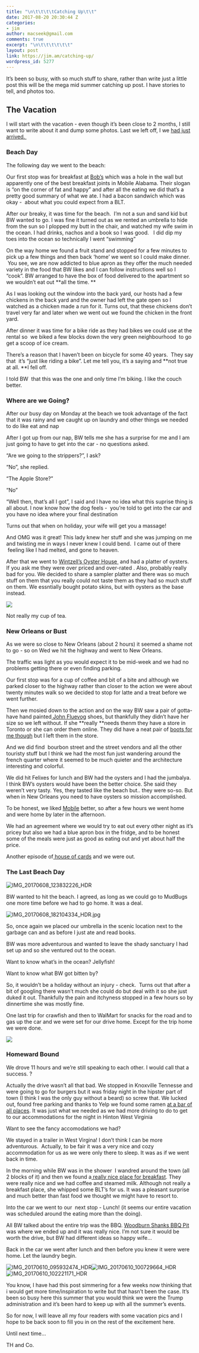 ```yaml
---
title: "\n\t\t\t\tCatching Up\t\t"
date: 2017-08-20 20:30:44 Z
categories:
- jim
author: macseek@gmail.com
comments: true
excerpt: "\n\t\t\t\t\t\t"
layout: post
link: https://jim.am/catching-up/
wordpress_id: 5277
---
```


It’s been so busy, with so much stuff to share, rather than write just a little post this will be the mega mid summer catching up post. I have stories to tell, and photos too.




## The Vacation




I will start with the vacation - even though it’s been close to 2 months, I still want to write about it and dump some photos. Last we left off, I we [had just arrived. ](https://jim.am/2017/07/03/are-you-ever-going-to-blog-again/)




### Beach Day




The following day we went to the beach:





Our first stop was for breakfast at [Bob’s](https://www.facebook.com/corneroffatandhappy/) which was a hole in the wall but apparently one of the best breakfast joints in Mobile Alabama. Their slogan is “on the corner of fat and happy” and after all the eating we did that’s a pretty good summary of what we ate. I had a bacon sandwich which was okay -  about what you could expect from a BLT.




After our breaky, it was time for the beach.  I’m not a sun and sand kid but BW wanted to go. I was fine it turned out as we rented an umbrella to hide from the sun so I plopped my butt in the chair, and watched my wife swim in the ocean. I had drinks, nachos and a book so I was good.   I did dip my toes into the ocean so technically I went “swimming”




On the way home we found a fruit stand and stopped for a few minutes to pick up a few things and then back ‘home’ we went so I could make dinner.  You see, we are now addicted to blue apron as they offer the much needed variety in the food that BW likes and I can follow instructions well so I “cook”. BW arranged to have the box of food delivered to the apartment so we wouldn’t eat out **all the time. **




As I was looking out the window into the back yard, our hosts had a few chickens in the back yard and the owner had left the gate open so I watched as a chicken made a run for it. Turns out, that these chickens don’t travel very far and later when we went out we found the chicken in the front yard.




After dinner it was time for a bike ride as they had bikes we could use at the rental so  we biked a few blocks down the very green neighbourhood  to go get a scoop of ice cream.




There’s a reason that I haven’t been on bicycle for some 40 years.  They say that  it’s “just like riding a bike”. Let me tell you, it’s a saying and **not true at all. **I fell off.




I told BW  that this was the one and only time I’m biking. I like the couch better.




### Where are we Going?




After our busy day on Monday at the beach we took advantage of the fact that it was rainy and we caught up on laundry and other things we needed to do like eat and nap




After I got up from our nap, BW tells me she has a surprise for me and I am just going to have to get into the car - no questions asked.




“Are we going to the strippers?”, I ask?




“No”, she replied.




“The Apple Store?”




“No”




“Well then, that’s all I got”, I said and I have no idea what this suprise thing is all about. I now know how the dog feels -  you’re told to get into the car and you have no idea where your final destination




Turns out that when on holiday, your wife will get you a massage!




And OMG was it great! This lady knew her stuff and she was jumping on me and twisting me in ways I never knew I could bend.  I came out of there  feeling like I had melted, and gone to heaven.




After that we went to [Wintzell’s Oyster House ](http://www.wintzellsoysterhouse.com/) and had a platter of oysters. If you ask me they were over priced and over-rated . Also, probably really bad for you. We decided to share a sampler platter and there was so much stuff on them that you really could not taste them as they had so much stuff on them. We essntially bought potato skins, but with oysters as the base instead.




![](https://lh3.googleusercontent.com/dttmluIwQZitX0rFS-7R_mxFaKunGGO2MBPAdYy5FlvAgikbaavzWps3Eq1LaVyp4TVaosHVt4iCbOoQfUb3tC6lskzPjFoClZxiQM9HsGQ_y24yopxoRsnyUXF6WG1DToCe3h0JiUrG1fQPM42wUybKxL0jyf_1Cx0u0cflqBRLSG9oYz7X4zMt5U9-kpBUitf9EC_xK1d5pUAK6OGHOZelP5pV0sjEMgzZSsWsyXWw8UO4qEUWD_fij4Y7cPyvxxd-viUZeJVxevxC47An0XBtfXl4pK8Xtl1C1VWEZ2qO9hMlU8XJfLOHuXIjDWg9IvPGYRkKkqQt_6no3yChhYTG8_FMwB6Pj5k-RKd6JzFhNVAyu0-4KYI88Zcnrz7FFUfUva-UPDbG9uDWq1zrONmJwbqX66SfmMZvlTRZp7lXrrKSgvQFrCA2yh5yHFsu1146wqmTJk4o9ohRPxzjih-CdIoJyC2obzIEGOpyfe78mZ7wrARTveIpCozecDZSlJg4Y4k-tvTJMbwjBS7lO5haJ5Kkoymjrhr0d0iII9iG9hKIiFVslxclVB0HXCjFEOIi65URv1_nsAQmnQVosvgTifybHmtwI-UZk-xlULE_VtCk6yk0j13K7w=w1142-h642-no)




Not really my cup of tea.




### New Orleans or Bust





As we were so close to New Orleans (about 2 hours) it seemed a shame not to go - so on Wed we hit the highway and went to New Orleans.




The traffic was light as you would expect it to be mid-week and we had no problems getting there or even finding parking.




Our first stop was for a cup of coffee and bit of a bite and although we parked closer to the highway rather than closer to the action we were about twenty minutes walk so we decided to stop for latte and a treat before we went further.




Then we mosied down to the action and on the way BW saw a pair of gotta-have hand painted[ John Fluevog](https://www.fluevog.com/) shoes, but thankfully they didn’t have her size so we left without. If she **really **needs thenm they have a store in Toronto or she can order them online. They did have a neat pair of [boots for me though](https://www.fluevog.com/shop/4535-derby-swirl-6-eye-black-with-white-stitch?item=20&of=33&anchor=true) but I left them in the store.




And we did find  bourbon street and the street vendors and all the other touristy stuff but I think we had the most fun just wandering around the french quarter where it seemed to be much quieter and the architecture interesting and colorful.




We did hit Felixes for lunch and BW had the oysters and I had the jumbalya. I think BW’s oysters would have been the better choice. She said they weren’t very tasty. Yes, they tasted like the beach but.. they were so-so. But when in New Orleans you need to have oysters so mission accomplished.




To be honest, we liked [Mobile](http://www.cityofmobile.org/) better, so after a few hours we went home and were home by later in the afternoon.




We had an agreement where we would try to eat out every other night as it’s pricey but also we had a blue apron box in the fridge, and to be honest some of the meals were just as good as eating out and yet about half the price.




Another episode of[ house of cards](https://en.wikipedia.org/wiki/House_of_Cards_(U.S._TV_series)) and we were out.




### The Last Beach Day


![IMG_20170608_123832226_HDR](http://jim.am/wp-content/uploads/2017/08/IMG_20170608_123832226_HDR-1.jpg)


BW wanted to hit the beach. I agreed, as long as we could go to MudBugs one more time before we had to go home. It was a deal.




![IMG_20170608_182104334_HDR.jpg](https://lh3.googleusercontent.com/-FTnmbSbMsOk/WTnoOP2KAoI/AAAAAAABDbE/pp_zbY0a4awCr3wazFkGEJXYpUaxbDrvgCHMYCw/d/IMG_20170608_182104334_HDR.jpg)




So, once again we placed our umbrella in the scenic location next to the garbage can and as before I just ate and read books.




BW was more adventurous and wanted to leave the shady sanctuary I had set up and so she ventured out to the ocean.




Want to know what’s in the ocean? Jellyfish!




Want to know what BW got bitten by?




So, it wouldn’t be a holiday without an injury - check.  Turns out that after a bit of googling there wasn’t much she could do but deal with it so she just duked it out. Thankfully the pain and itchyness stopped in a few hours so by dinnertime she was mostly fine.




One last trip for crawfish and then to WalMart for snacks for the road and to gas up the car and we were set for our drive home. Except for the trip home we were done.


![](https://lh3.googleusercontent.com/tdLfZfigNG1urukKM4X7K_9l1VxFVY5WM2c0PPtOKAqWEKQ4Yn2STm9d8h6V95BNwCQsqkzWDIcZ5KkEV1ZR51CiqF2XMzinXx1yWUEoEmUIdHLi19L6GaZ4gZhuitN5DmvhPRYubByaEVhv12TUQiTm1A6tgLLxFsvBRq6r1v8MStRiF1HAe3kGsEZrFEEXlZUv37a2jLurohyHjT02Cwb3tgRRZUx9wlaFWTwNeDdykTVNB37eb9DR0ZHF_fE1-WtPQ5u6uzB5kGRp6PuyV4gQZ-h2cKU003DfSVY7XwvQDuolwt8r3mv-vNgW5FOVEyH05XLiEngGE-vDL1UBY2UeUEzAOo15RPDlrmSxz7Vi4VNflH_3kOhlAiPd7G3ONi1g3cPCjv2LGG_dfxkyLIZbQBiJyo91ndZBFy-uI3VoZXBWH4TNzxooFBCg6wA3CZIrljBch5VFJSVK3gPzJRSRNg0c9r9tQSGND2ew7I7X51RlZB0HIowW45N3u4_-lqQUKlEHQSCRnXnfd2fehVbo0W9adUyBmxqjttWlp4fqslnRZBoq7nR_r49JZzYD0QPzAjpUeY1DTpPBX59qFxgUVcV74PBFB01mfTuxrvUStvIC4q4Nnw=w1142-h642-no)


### Homeward Bound




We drove 11 hours and we’re still speaking to each other. I would call that a success. ?




Actually the drive wasn’t all that bad. We stopped in Knoxville Tennesse and were going to go for burgers but it was friday night in the hipster part of town (I think I was the only guy without a beard) so screw that. We lucked out, found free parking and thanks to Yelp we found some ramen [at a bar of all places](https://suttreeshighgravitytavern.com/). It was just what we needed as we had more driving to do to get to our accommodations for the night in Hinton West Virginia




Want to see the fancy accomodations we had?





We stayed in a trailer in West Virgina! I don’t think I can be more adventurous.  Actually, to be fair it was a very nice and cozy accommodation for us as we were only there to sleep. It was as if we went back in time.




In the morning while BW was in the shower  I wandred around the town (all 2 blocks of it) and then we found a[ really nice place for breakfast](https://www.facebook.com/chestnutrevival/). They were really nice and we had coffee and steamed milk. Although not really a breakfast place, she whipped some BLT’s for us. It was a pleasant surprise and much better than fast food we thought we might have to resort to.




Into the car we went to our  next stop - Lunch! (it seems our entire vacation was scheduled around the eating more than the doing).




All BW talked about the entire trip was the BBQ. [Woodburn Shanks BBQ Pit](https://www.facebook.com/WoodburnShanks/) was where we ended up and it was really nice. I’m not sure it would be worth the drive, but BW had different ideas so happy wife…




Back in the car we went after lunch and then before you knew it were were home. Let the laundry begin.




![IMG_20170610_095932474_HDR](http://jim.am/wp-content/uploads/2017/08/IMG_20170610_095932474_HDR.jpg)![IMG_20170610_100729664_HDR](http://jim.am/wp-content/uploads/2017/08/IMG_20170610_100729664_HDR.jpg)![IMG_20170610_102221171_HDR](http://jim.am/wp-content/uploads/2017/08/IMG_20170610_102221171_HDR.jpg)




You know, I have had this post simmering for a few weeks now thinking that i would get more time/inspiration to write but that hasn’t been the case. It’s been so busy here this summer that you would think we were the Trump administration and it’s been hard to keep up with all the summer’s events.




So for now, I will leave all my four readers with some vacation pics and I hope to be back soon to fill you in on the rest of the excitement here.




Until next time…




TH and Co.


		
